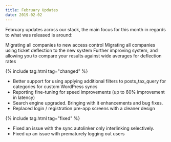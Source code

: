 ```yaml
---
title: February Updates
date: 2019-02-02
---
```


February updates across our stack, the main focus for this month in regards to what was released is around:

Migrating all companies to new access control
Migrating all companies using ticket deflection to the new system
Further improving system, and allowing you to compare your results against wide averages for deflection rates

{% include tag.html tag="changed" %}
- Better support for using applying additional filters to posts_tax_query for categories for custom WordPress syncs
- Reporting fine-tuning for speed improvements (up to 60% improvement in latency)
- Search engine upgraded. Bringing with it enhancements and bug fixes.
- Replaced login / registration pre-app screens with a cleaner design

{% include tag.html tag="fixed" %}
- Fixed an issue with the sync autolinker only interlinking selectively.
- Fixed up an issue with prematurely logging out users

